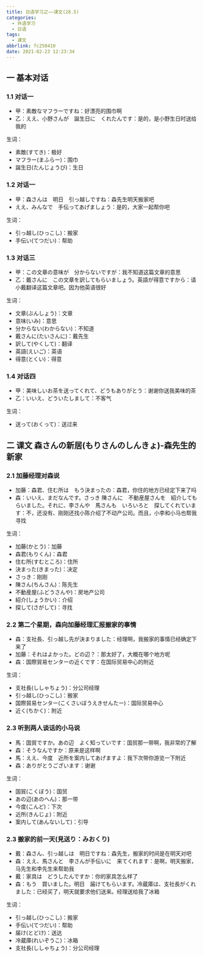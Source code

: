 ```yaml
---
title: 日语学习之——课文(28.5)
categories:
  - 外语学习
  - 日语
tags:
  - 课文
abbrlink: fc250410
date: 2021-02-23 12:23:34
---
```

## 一 基本对话

### 1.1 对话一

* 甲：素敵なマフラーですね：好漂亮的围巾啊
* 乙：ええ、小野さんが　誕生日に　くれたんです：是的，是小野生日时送给我的

<!--more-->

生词：

* 素敵(すてき)：极好
* マフラー(まふらー)：围巾
* 誕生日(たんじょうび)：生日

### 1.2 对话一

* 甲：森さんは　明日　引っ越しですね：森先生明天搬家吧
* ええ、みんなで　手伝ってあげましょう：是的，大家一起帮你吧

生词：

* 引っ越し(ひっこし)：搬家
* 手伝い(てつだい)：帮助

### 1.3 对话三

* 甲：この文章の意味が　分からないですが：我不知道这篇文章的意思
* 乙：戴さんに　この文章を訳してもらいましょう。英語が得意ですから：请小戴翻译这篇文章吧。因为他英语很好

生词：

* 文章(ぶんしょう)：文章
* 意味(いみ)：意思
* 分からない(わからない)：不知道
* 戴さんに(たいさんに)：戴先生
* 訳して(やくして)：翻译
* 英語(えいご)：英语
* 得意(とくい)：得意

### 1.4 对话四

* 甲：美味しいお茶を送ってくれて、どうもありがとう：谢谢你送我美味的茶
* 乙：いいえ、どういたしまして：不客气

生词：

* 送って(おくって)：送过来

## 二 课文 森さんの新居(もりさんのしんきょ)-森先生的新家

### 2.1 加藤经理对森说

* 加藤：森君、住む所は　もう決まったの：森君，你住的地方已经定下来了吗
* 森：いいえ、まだなんです。さっき 陳さんに　不動産屋さんを　紹介してもらいました。それに、李さんや　馬さんも　いろいろと　探してくれています：不，还没有、刚刚还找小陈介绍了不动产公司。而且，小李和小马也帮我寻找

生词：

* 加藤(かとう)：加藤
* 森君(もりくん)：森君
* 住む所(すむところ)：住所
* 決まった(きまった)：决定
* さっき：刚刚
* 陳さん(ちんさん)：陈先生
* 不動産屋(ふどうさんや)：房地产公司
* 紹介(しょうかい)：介绍
* 探して(さがして)：寻找

### 2.2 第二个星期，森向加藤经理汇报搬家的事情

* 森：支社長、引っ越し先が決まりました：经理啊，我搬家的事情已经确定下来了
* 加藤：それはよかった。どの辺？：那太好了，大概在哪个地方呢
* 森：国際貿易センターの近くです：在国际贸易中心的附近

生词：

* 支社長(ししゃちょう)：分公司经理
* 引っ越し(ひっこし)：搬家
* 国際貿易センター(こくさいぼうえきせんたー)：国际贸易中心
* 近く(ちかく)：附近

### 2.3 听到两人谈话的小马说

* 馬：国貿ですか。あの辺　よく知っていです：国贸那一带啊，我非常的了解
* 森：そうなんですか：原来是这样啊
* 馬：ええ、今度　近所を案内してあげますよ：我下次带你游览一下附近
* 森：ありがとうございます：谢谢

生词：

* 国貿(こくぼう)：国贸
* あの辺(あのへん)：那一带
* 今度(こんど)：下次
* 近所(きんじょ)：附近
* 案内して(あんないして)：引导

### 2.3 搬家的前一天(見送り：みおくり)

* 戴：森さん、引っ越しは　明日ですね：森先生，搬家的时间是在明天对吧
* 森：ええ、馬さんと　李さんが手伝いに　来てくれます：是啊，明天搬家，马先生和李先生来帮助我
* 戴：家具は　どうしたんですか：你的家具怎么样了
* 森：もう　買いました。明日　届けてもらいます。冷蔵庫は、支社長がくれました：已经买了，明天就要求他们送来。经理送给我了冰箱

生词：

* 引っ越し(ひっこし)：搬家
* 手伝い(てつだい)：帮助
* 届け(とどけ)：送达
* 冷蔵庫(れいぞうこ)：冰箱
* 支社長(ししゃちょう)：分公司经理